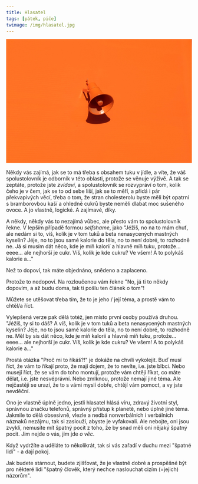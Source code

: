 ```yaml
---
title: Hlasatel
tags: [pátek, piče]
twimage: /img/hlasatel.jpg
---
```


![cover](/img/hlasatel.jpg)

Někdy vás zajímá, jak se to má třeba s obsahem tuku v jídle, a víte, že váš spolustolovník je odborník v této oblasti, protože se věnuje výživě. A tak se zeptáte, protože jste _zvídaví_, a spolustolovník se rozvypráví o tom, kolik čeho je v čem, jak se to od sebe liší, jak se to měří, a přidá i pár překvapivých věcí, třeba o tom, že stran cholesterolu byste měli být opatrní s bramborovbou kaší a ohledně cukrů byste neměli dlabat moc sušeného ovoce. A jo vlastně, logické. A zajímavé, díky.

A někdy, někdy vás to nezajímá vůbec, ale přesto vám to spolustolovník řekne. V lepším případě formou _selfshame_, jako "Jéžiš, no na to mám chuť, ale nedám si to, víš, kolik je v tom tuků a beta nenasycených mastných kyselin? Jéje, no to jsou samé kalorie do těla, no to není dobré, to rozhodně ne. Já si musím dát něco, kde je míň kalorií a hlavně míň tuku, protože... eeee... ale nejhorší je cukr. Víš, kolik je kde cukru? Ve všem! A to polykáš kalorie a..."

Než to dopoví, tak máte objednáno, snědeno a zaplaceno.

Protože to nedopoví. Na rozloučenou vám řekne "No, já ti to někdy dopovím, a až budu doma, tak ti pošlu ten článek o tom"!

Můžete se utěšovat třeba tím, že to je jeho / její téma, a prostě vám to chtěl/a říct.

Vylepšená verze pak dělá totéž, jen místo první osoby používá druhou. "Jéžiš, ty si to dáš? A víš, kolik je v tom tuků a beta nenasycených mastných kyselin? Jéje, no to jsou samé kalorie do těla, no to není dobré, to rozhodně ne. Měl by sis dát něco, kde je míň kalorií a hlavně míň tuku, protože... eeee... ale nejhorší je cukr. Víš, kolik je kde cukru? Ve všem! A to polykáš kalorie a..."

Prostá otázka "Proč mi to říkáš?!" je dokáže na chvíli vykolejit. Buď musí říct, že vám to říkají proto, že mají dojem, že to nevíte, i.e. jste blbci. Nebo musejí říct, že se vám do toho montují, protože vám chtějí říkat, co máte dělat, i.e. jste nesvéprávní. Nebo zmlknou, protože nemají jiné téma. Ale nejčastěji se urazí, že to s vámi myslí dobře, chtějí vám pomoct, a vy jste nevděční.

Ono je vlastně úplně jedno, jestli hlasatel hlásá víru, zdravý životní styl, správnou značku telefonů, správný přístup k planetě, nebo úplně jiné téma. Jakmile to dělá obsesivně, vlezle a nedbá nonverbálních i verbálních náznaků nezájmu, tak si zaslouží, abyste je vyfakovali. Ale nebojte, oni jsou zvyklí, nemusíte mít špatný pocit z toho, že by snad měli oni nějaký špatný pocit. Jim nejde o vás, jim jde _o věc_. 

Když vydržíte a uděláte to několikrát, tak si vás zařadí v duchu mezi "špatné lidi" - a dají pokoj. 

Jak budete stárnout, budete zjišťovat, že je vlastně dobré a prospěšné být pro některé lidi "špatný člověk, který nechce naslouchat cizím (=jejich) názorům".